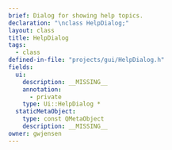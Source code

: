 ```yaml
---
brief: Dialog for showing help topics.
declaration: "\nclass HelpDialog;"
layout: class
title: HelpDialog
tags:
  - class
defined-in-file: "projects/gui/HelpDialog.h"
fields:
  ui:
    description: __MISSING__
    annotation:
      - private
    type: Ui::HelpDialog *
  staticMetaObject:
    type: const QMetaObject
    description: __MISSING__
owner: gwjensen
---
```

